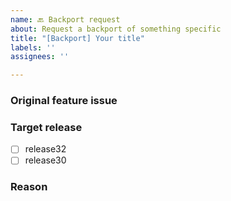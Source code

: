 ```yaml
---
name: 🔙 Backport request
about: Request a backport of something specific
title: "[Backport] Your title"
labels: ''
assignees: ''

---
```


### Original feature issue

<!--- (if present): Describe the feature --->
<!--- Is there an PR number for that feature? --->

### Target release

- [ ] release32
- [ ] release30

### Reason

<!--- Describe briefly why you want to have this backported. --->
